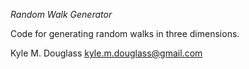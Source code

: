 *Random Walk Generator*

Code for generating random walks in three dimensions.

Kyle M. Douglass
kyle.m.douglass@gmail.com